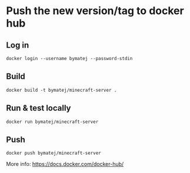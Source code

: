# Push the new version/tag to docker hub

## Log in
```
docker login --username bymatej --password-stdin
```

## Build
```
docker build -t bymatej/minecraft-server .
```

## Run & test locally
```
docker run bymatej/minecraft-server
```

## Push
```
docker push bymatej/minecraft-server
```

More info: https://docs.docker.com/docker-hub/ 
